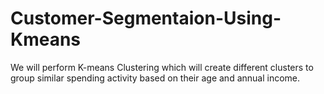# Customer-Segmentaion-Using-Kmeans
We will perform K-means Clustering which will create different clusters to group similar spending activity based on their age and annual income.
